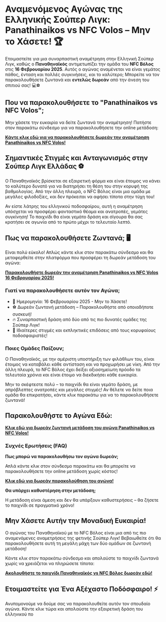 # Αναμενόμενος Αγώνας της Ελληνικής Σούπερ Λιγκ: Panathinaikos vs NFC Volos – Μην το Χάσετε! 🏆

Ετοιμαστείτε για μια συναρπαστική αναμέτρηση στην Ελληνική Σούπερ Λιγκ, καθώς ο **Παναθηναϊκός** αντιμετωπίζει την ομάδα του **NFC Βόλος** στις **16 Φεβρουαρίου 2025**. Αυτός ο αγώνας αναμένεται να είναι γεμάτος πάθος, ένταση και πολλές συγκινήσεις, και το καλύτερο; Μπορείτε να τον παρακολουθήσετε ζωντανά και **εντελώς δωρεάν** από την άνεση του σπιτιού σας! 💻⚽

## Που να παρακολουθήσετε το "Panathinaikos vs NFC Volos";

Μην χάσετε την ευκαιρία να δείτε ζωντανά την αναμέτρηση! Πατήστε στον παρακάτω σύνδεσμο για να παρακολουθήσετε την online μετάδοση:

**[Κάντε κλικ εδώ για να παρακολουθήσετε δωρεάν την αναμέτρηση Panathinaikos vs NFC Volos!](https://tinyurl.com/livestreamfreeo?st=Panathinaikos+vs+NFC+Volos&si=ghc)**

## Σημαντικές Στιγμές και Ανταγωνισμός στην Σούπερ Λιγκ Ελλάδας ⚽

Ο Παναθηναϊκός βρίσκεται σε εξαιρετική φόρμα και είναι έτοιμος να κάνει το καλύτερο δυνατό για να διατηρήσει τη θέση του στην κορυφή της βαθμολογίας. Από την άλλη πλευρά, ο NFC Βόλος είναι μια ομάδα με μεγάλες φιλοδοξίες, και δεν πρόκειται να αφήσει τίποτα στην τύχη του!

Αν είστε λάτρης του ελληνικού ποδοσφαίρου, αυτή η αναμέτρηση υπόσχεται να προσφέρει φανταστικό θέαμα και ανατροπές, γεμάτες συγκίνηση! Το παιχνίδι θα είναι γεμάτο δράση και σίγουρα θα σας κρατήσει σε αγωνία από το πρώτο μέχρι το τελευταίο λεπτό.

## Πως να παρακολουθήσετε Ζωντανά; 🖥️

Είναι πολύ εύκολο! Απλώς κάντε κλικ στον παρακάτω σύνδεσμο και θα μεταφερθείτε στην πλατφόρμα που προσφέρει τη δωρεάν μετάδοση του αγώνα:

**[Παρακολουθήστε δωρεάν την αναμέτρηση Panathinaikos vs NFC Volos 16 Φεβρουαρίου 2025!](https://tinyurl.com/livestreamfreeo?st=Panathinaikos+vs+NFC+Volos&si=ghc)**

### Γιατί να παρακολουθήσετε αυτόν τον Αγώνα;

- 📅 Ημερομηνία: 16 Φεβρουαρίου 2025 - Μην το Χάσετε!
- ⚽ Δωρεάν ζωντανή μετάδοση – Παρακολουθήστε από οποιαδήποτε συσκευή!
- 🔥 Συναρπαστική δράση από δύο από τις πιο δυνατές ομάδες της Σούπερ Λιγκ!
- 🎉 Ιδιαίτερες στιγμές και εκπληκτικές επιδόσεις από τους κορυφαίους ποδοσφαιριστές!

### Ποιες Ομάδες Παίζουν;

Ο Παναθηναϊκός, με την αμέριστη υποστήριξη των φιλάθλων του, είναι έτοιμος να καταβάλει κάθε αντίσταση και να προχωρήσει με νίκη. Από την άλλη πλευρά, το NFC Βόλος έχει δείξει αξιοσημείωτη πρόοδο τα τελευταία χρόνια και είναι έτοιμο να διεκδικήσει κάθε ευκαιρία.

Μην το σκέφτεστε πολύ – το παιχνίδι θα είναι γεμάτο δράση, με απρόβλεπτες ανατροπές και μεγάλες στιγμές! Αν θέλετε να δείτε ποια ομάδα θα επικρατήσει, κάντε κλικ παρακάτω για να το παρακολουθήσετε ζωντανά!

## Παρακολουθήστε το Αγώνα Εδώ:

**[Κλικ εδώ για δωρεάν ζωντανή μετάδοση του αγώνα Panathinaikos vs NFC Volos!](https://tinyurl.com/livestreamfreeo?st=Panathinaikos+vs+NFC+Volos&si=ghc)**

### Συχνές Ερωτήσεις (FAQ)

**Πως μπορώ να παρακολουθήσω τον αγώνα δωρεάν;**

Απλά κάντε κλικ στον σύνδεσμο παρακάτω και θα μπορείτε να παρακολουθήσετε την online μετάδοση χωρίς κόστος!

**[Κλικ εδώ για δωρεάν παρακολούθηση του αγώνα!](https://tinyurl.com/livestreamfreeo?st=Panathinaikos+vs+NFC+Volos&si=ghc)**

**Θα υπάρχει καθυστέρηση στην μετάδοση;**

Η μετάδοση είναι άμεση και δεν θα υπάρξουν καθυστερήσεις – θα ζήσετε το παιχνίδι σε πραγματικό χρόνο!

## Μην Χάσετε Αυτήν την Μοναδική Ευκαιρία!

Ο αγώνας του Παναθηναϊκού με το NFC Βόλος είναι μια από τις πιο αναμενόμενες αναμετρήσεις της φετινής Σούπερ Λιγκ! Βεβαιωθείτε ότι θα παρακολουθήσετε αυτή τη μεγάλη μάχη των δύο ομάδων σε ζωντανή μετάδοση!

Κάντε κλικ στον παρακάτω σύνδεσμο και απολαύστε το παιχνίδι ζωντανά χωρίς να χρειάζεται να πληρώσετε τίποτα:

**[Ακολουθήστε το παιχνίδι Παναθηναϊκός vs NFC Βόλος δωρεάν εδώ!](https://tinyurl.com/livestreamfreeo?st=Panathinaikos+vs+NFC+Volos&si=ghc)**

## Ετοιμαστείτε για Ένα Αξέχαστο Ποδόσφαιρο! ⚡

Ανυπομονούμε να δούμε σας να παρακολουθείτε αυτόν τον σπουδαίο αγώνα. Κάντε κλικ τώρα και απολαύστε την εξαιρετική δράση του ελληνικού πο
